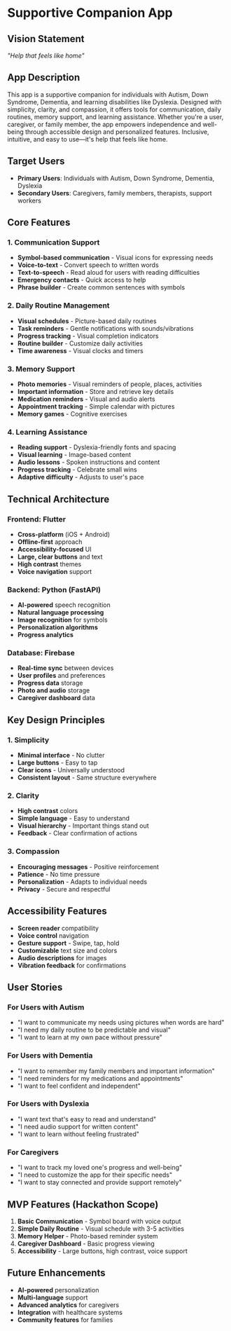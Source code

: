 # Supportive Companion App

## Vision Statement
*"Help that feels like home"*

## App Description
This app is a supportive companion for individuals with Autism, Down Syndrome, Dementia, and learning disabilities like Dyslexia. Designed with simplicity, clarity, and compassion, it offers tools for communication, daily routines, memory support, and learning assistance. Whether you're a user, caregiver, or family member, the app empowers independence and well-being through accessible design and personalized features. Inclusive, intuitive, and easy to use—it's help that feels like home.

## Target Users
- **Primary Users**: Individuals with Autism, Down Syndrome, Dementia, Dyslexia
- **Secondary Users**: Caregivers, family members, therapists, support workers

## Core Features

### 1. Communication Support
- **Symbol-based communication** - Visual icons for expressing needs
- **Voice-to-text** - Convert speech to written words
- **Text-to-speech** - Read aloud for users with reading difficulties
- **Emergency contacts** - Quick access to help
- **Phrase builder** - Create common sentences with symbols

### 2. Daily Routine Management
- **Visual schedules** - Picture-based daily routines
- **Task reminders** - Gentle notifications with sounds/vibrations
- **Progress tracking** - Visual completion indicators
- **Routine builder** - Customize daily activities
- **Time awareness** - Visual clocks and timers

### 3. Memory Support
- **Photo memories** - Visual reminders of people, places, activities
- **Important information** - Store and retrieve key details
- **Medication reminders** - Visual and audio alerts
- **Appointment tracking** - Simple calendar with pictures
- **Memory games** - Cognitive exercises

### 4. Learning Assistance
- **Reading support** - Dyslexia-friendly fonts and spacing
- **Visual learning** - Image-based content
- **Audio lessons** - Spoken instructions and content
- **Progress tracking** - Celebrate small wins
- **Adaptive difficulty** - Adjusts to user's pace

## Technical Architecture

### Frontend: Flutter
- **Cross-platform** (iOS + Android)
- **Offline-first** approach
- **Accessibility-focused** UI
- **Large, clear buttons** and text
- **High contrast** themes
- **Voice navigation** support

### Backend: Python (FastAPI)
- **AI-powered** speech recognition
- **Natural language processing**
- **Image recognition** for symbols
- **Personalization algorithms**
- **Progress analytics**

### Database: Firebase
- **Real-time sync** between devices
- **User profiles** and preferences
- **Progress data** storage
- **Photo and audio** storage
- **Caregiver dashboard** data

## Key Design Principles

### 1. Simplicity
- **Minimal interface** - No clutter
- **Large buttons** - Easy to tap
- **Clear icons** - Universally understood
- **Consistent layout** - Same structure everywhere

### 2. Clarity
- **High contrast** colors
- **Simple language** - Easy to understand
- **Visual hierarchy** - Important things stand out
- **Feedback** - Clear confirmation of actions

### 3. Compassion
- **Encouraging messages** - Positive reinforcement
- **Patience** - No time pressure
- **Personalization** - Adapts to individual needs
- **Privacy** - Secure and respectful

## Accessibility Features
- **Screen reader** compatibility
- **Voice control** navigation
- **Gesture support** - Swipe, tap, hold
- **Customizable** text size and colors
- **Audio descriptions** for images
- **Vibration feedback** for confirmations

## User Stories

### For Users with Autism
- "I want to communicate my needs using pictures when words are hard"
- "I need my daily routine to be predictable and visual"
- "I want to learn at my own pace without pressure"

### For Users with Dementia
- "I want to remember my family members and important information"
- "I need reminders for my medications and appointments"
- "I want to feel confident and independent"

### For Users with Dyslexia
- "I want text that's easy to read and understand"
- "I need audio support for written content"
- "I want to learn without feeling frustrated"

### For Caregivers
- "I want to track my loved one's progress and well-being"
- "I need to customize the app for their specific needs"
- "I want to stay connected and provide support remotely"

## MVP Features (Hackathon Scope)
1. **Basic Communication** - Symbol board with voice output
2. **Simple Daily Routine** - Visual schedule with 3-5 activities
3. **Memory Helper** - Photo-based reminder system
4. **Caregiver Dashboard** - Basic progress viewing
5. **Accessibility** - Large buttons, high contrast, voice support

## Future Enhancements
- **AI-powered** personalization
- **Multi-language** support
- **Advanced analytics** for caregivers
- **Integration** with healthcare systems
- **Community features** for families
